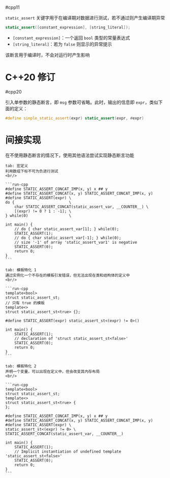 #cpp11 

`static_assert` 关键字用于在编译期对数据进行测试，若不通过则产生编译期异常

```c++
static_assert([constant_expression], [string_literal]);
```
* `[constant_expression]`：一个返回 `bool` 类型的常量表达式
* `[string_literal]`：若为 `false` 则显示的异常提示

该断言用于编译时，不会对运行时产生影响
# C++20 修订
#cpp20

引入单参数的静态断言，即 `msg` 参数可省略。此时，输出的信息即 `expr`，类似下面的定义：

```c++
#define sinple_static_assert(expr) static_assert(expr, #expr)
```
# 间接实现

在不使用静态断言的情况下，使用其他语法尝试实现静态断言功能

````tabs
tab: 宏定义
利用数组下标不可为负进行测试
<br/>

```run-cpp
#define STATIC_ASSERT_CONCAT_IMP(x, y) x ## y
#define STATIC_ASSERT_CONCAT(x, y) STATIC_ASSERT_CONCAT_IMP(x, y)
#define STATIC_ASSERT(expr) \
do {                        \
    char STATIC_ASSERT_CONCAT(static_assert_var, __COUNTER__) \
    [(expr) != 0 ? 1 : -1]; \
} while(0)                  \

int main() {
    // do { char static_assert_var[1]; } while(0);
    STATIC_ASSERT(1);
    // do { char static_assert_var[-1]; } while(0);
    // size '-1' of array 'static_assert_var1' is negative
    STATIC_ASSERT(0);
    return 0;
}
```

tab: 模板特化 1
通过实例化一个不存在的模板引发错误，但无法出现在类和结构体的定义中
<br/>

```run-cpp
template<bool>
struct static_assert_st;
// 只有 true 的模板
template<>
struct static_assert_st<true> {};

#define STATIC_ASSERT(expr) static_assert_st<(expr) != 0>()

int main() {
    STATIC_ASSERT(1);
    // declaration of 'struct static_assert_st<false>'
    STATIC_ASSERT(0);
    return 0;
}
```

tab: 模板特化 2
声明一个变量，可以出现在定义中，但会改变其内存布局
<br/>

```run-cpp
template<bool>
struct static_assert_st;
template<>
struct static_assert_st<true> {
};

#define STATIC_ASSERT_CONCAT_IMP(x, y) x ## y
#define STATIC_ASSERT_CONCAT(x, y) STATIC_ASSERT_CONCAT_IMP(x, y)
#define STATIC_ASSERT(expr) \
static_assert_st<(expr) != 0> \
STATIC_ASSERT_CONCAT(static_assert_var, __COUNTER__)

int main() {
    STATIC_ASSERT(1);
    // Implicit instantiation of undefined template 'static_assert_st<false>'
    STATIC_ASSERT(0);
    return 0;
}
```
````
